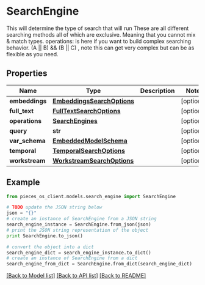 # SearchEngine

This will determine the type of search that will run  These are all different searching methods all of which are exclusive. Meaning that you cannot mix & match types.  operations: is here if you want to build complex searching behavior. (A || B) && (B || C) , note this can get very complex but can be as flexible as you need.

## Properties
Name | Type | Description | Notes
------------ | ------------- | ------------- | -------------
**embeddings** | [**EmbeddingsSearchOptions**](EmbeddingsSearchOptions.md) |  | [optional] 
**full_text** | [**FullTextSearchOptions**](FullTextSearchOptions.md) |  | [optional] 
**operations** | [**SearchEngines**](SearchEngines.md) |  | [optional] 
**query** | **str** |  | [optional] 
**var_schema** | [**EmbeddedModelSchema**](EmbeddedModelSchema.md) |  | [optional] 
**temporal** | [**TemporalSearchOptions**](TemporalSearchOptions.md) |  | [optional] 
**workstream** | [**WorkstreamSearchOptions**](WorkstreamSearchOptions.md) |  | [optional] 

## Example

```python
from pieces_os_client.models.search_engine import SearchEngine

# TODO update the JSON string below
json = "{}"
# create an instance of SearchEngine from a JSON string
search_engine_instance = SearchEngine.from_json(json)
# print the JSON string representation of the object
print SearchEngine.to_json()

# convert the object into a dict
search_engine_dict = search_engine_instance.to_dict()
# create an instance of SearchEngine from a dict
search_engine_from_dict = SearchEngine.from_dict(search_engine_dict)
```
[[Back to Model list]](../README.md#documentation-for-models) [[Back to API list]](../README.md#documentation-for-api-endpoints) [[Back to README]](../README.md)


